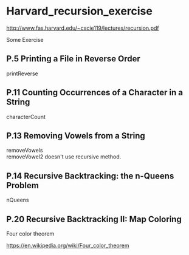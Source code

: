 # Harvard_recursion_exercise
http://www.fas.harvard.edu/~cscie119/lectures/recursion.pdf

Some Exercise

## P.5 Printing a File in Reverse Order
printReverse
## P.11 Counting Occurrences of a Character in a String
characterCount
## P.13 Removing Vowels from a String
removeVowels
<br /> removeVowel2 doesn't use recursive method.
## P.14 Recursive Backtracking: the n-Queens Problem
nQueens
## P.20 Recursive Backtracking II: Map Coloring
Four color theorem

https://en.wikipedia.org/wiki/Four_color_theorem
